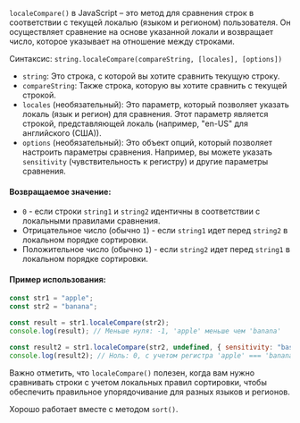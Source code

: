 `localeCompare()` в JavaScript – это метод для сравнения строк в соответствии с текущей локалью (языком и регионом) пользователя. Он осуществляет сравнение на основе указанной локали и возвращает число, которое указывает на отношение между строками.

Синтаксис: `string.localeCompare(compareString, [locales], [options])`

- `string`: Это строка, с которой вы хотите сравнить текущую строку.
- `compareString`: Также строка, которую вы хотите сравнить с текущей строкой.
- `locales` (необязательный): Это параметр, который позволяет указать локаль (язык и регион) для сравнения. Этот параметр является строкой, представляющей локаль (например, "en-US" для английского (США)).
- `options` (необязательный): Это объект опций, который позволяет настроить параметры сравнения. Например, вы можете указать `sensitivity` (чувствительность к регистру) и другие параметры сравнения.

#### Возвращаемое значение:

- `0` - если строки `string1` и `string2` идентичны в соответствии с локальными правилами сравнения.
- Отрицательное число (обычно `1`) - если `string1` идет перед `string2` в локальном порядке сортировки.
- Положительное число (обычно `1`) - если `string2` идет перед `string1` в локальном порядке сортировки.

#### Пример использования:

```js
const str1 = "apple";
const str2 = "banana";

const result = str1.localeCompare(str2);
console.log(result); // Меньше нуля: -1, 'apple' меньше чем 'banana'

const result2 = str1.localeCompare(str2, undefined, { sensitivity: "base" });
console.log(result2); // Ноль: 0, с учетом регистра 'apple' === 'banana'
```

Важно отметить, что `localeCompare()` полезен, когда вам нужно сравнивать строки с учетом локальных правил сортировки, чтобы обеспечить правильное упорядочивание для разных языков и регионов.

Хорошо работает вместe с методом `sort()`.
